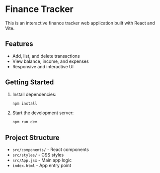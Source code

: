 # Finance Tracker

This is an interactive finance tracker web application built with React and Vite.

## Features
- Add, list, and delete transactions
- View balance, income, and expenses
- Responsive and interactive UI

## Getting Started
1. Install dependencies:
   ```sh
   npm install
   ```
2. Start the development server:
   ```sh
   npm run dev
   ```

## Project Structure
- `src/components/` - React components
- `src/styles/` - CSS styles
- `src/App.jsx` - Main app logic
- `index.html` - App entry point
